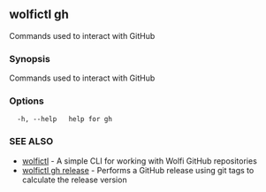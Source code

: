 ## wolfictl gh

Commands used to interact with GitHub

### Synopsis

Commands used to interact with GitHub

### Options

```
  -h, --help   help for gh
```

### SEE ALSO

* [wolfictl](wolfictl.md)	 - A simple CLI for working with Wolfi GitHub repositories
* [wolfictl gh release](wolfictl_gh_release.md)	 - Performs a GitHub release using git tags to calculate the release version

